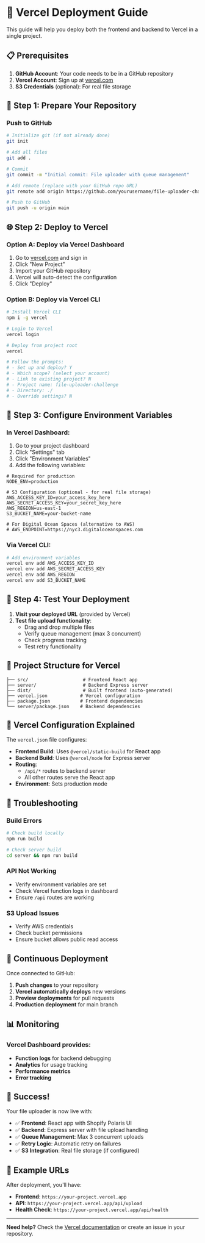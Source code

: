 # 🚀 Vercel Deployment Guide

This guide will help you deploy both the frontend and backend to Vercel in a single project.

## 📋 Prerequisites

1. **GitHub Account**: Your code needs to be in a GitHub repository
2. **Vercel Account**: Sign up at [vercel.com](https://vercel.com)
3. **S3 Credentials** (optional): For real file storage

## 🔧 Step 1: Prepare Your Repository

### Push to GitHub
```bash
# Initialize git (if not already done)
git init

# Add all files
git add .

# Commit
git commit -m "Initial commit: File uploader with queue management"

# Add remote (replace with your GitHub repo URL)
git remote add origin https://github.com/yourusername/file-uploader-challenge.git

# Push to GitHub
git push -u origin main
```

## 🌐 Step 2: Deploy to Vercel

### Option A: Deploy via Vercel Dashboard
1. Go to [vercel.com](https://vercel.com) and sign in
2. Click "New Project"
3. Import your GitHub repository
4. Vercel will auto-detect the configuration
5. Click "Deploy"

### Option B: Deploy via Vercel CLI
```bash
# Install Vercel CLI
npm i -g vercel

# Login to Vercel
vercel login

# Deploy from project root
vercel

# Follow the prompts:
# - Set up and deploy? Y
# - Which scope? (select your account)
# - Link to existing project? N
# - Project name: file-uploader-challenge
# - Directory: ./
# - Override settings? N
```

## 🔑 Step 3: Configure Environment Variables

### In Vercel Dashboard:
1. Go to your project dashboard
2. Click "Settings" tab
3. Click "Environment Variables"
4. Add the following variables:

```env
# Required for production
NODE_ENV=production

# S3 Configuration (optional - for real file storage)
AWS_ACCESS_KEY_ID=your_access_key_here
AWS_SECRET_ACCESS_KEY=your_secret_key_here
AWS_REGION=us-east-1
S3_BUCKET_NAME=your-bucket-name

# For Digital Ocean Spaces (alternative to AWS)
# AWS_ENDPOINT=https://nyc3.digitaloceanspaces.com
```

### Via Vercel CLI:
```bash
# Add environment variables
vercel env add AWS_ACCESS_KEY_ID
vercel env add AWS_SECRET_ACCESS_KEY
vercel env add AWS_REGION
vercel env add S3_BUCKET_NAME
```

## 🎯 Step 4: Test Your Deployment

1. **Visit your deployed URL** (provided by Vercel)
2. **Test file upload functionality**:
   - Drag and drop multiple files
   - Verify queue management (max 3 concurrent)
   - Check progress tracking
   - Test retry functionality

## 🔧 Project Structure for Vercel

```
├── src/                    # Frontend React app
├── server/                 # Backend Express server
├── dist/                   # Built frontend (auto-generated)
├── vercel.json            # Vercel configuration
├── package.json           # Frontend dependencies
└── server/package.json    # Backend dependencies
```

## 📝 Vercel Configuration Explained

The `vercel.json` file configures:

- **Frontend Build**: Uses `@vercel/static-build` for React app
- **Backend Build**: Uses `@vercel/node` for Express server
- **Routing**:
  - `/api/*` routes to backend server
  - All other routes serve the React app
- **Environment**: Sets production mode

## 🚨 Troubleshooting

### Build Errors
```bash
# Check build locally
npm run build

# Check server build
cd server && npm run build
```

### API Not Working
- Verify environment variables are set
- Check Vercel function logs in dashboard
- Ensure `/api` routes are working

### S3 Upload Issues
- Verify AWS credentials
- Check bucket permissions
- Ensure bucket allows public read access

## 🔄 Continuous Deployment

Once connected to GitHub:
1. **Push changes** to your repository
2. **Vercel automatically deploys** new versions
3. **Preview deployments** for pull requests
4. **Production deployment** for main branch

## 📊 Monitoring

### Vercel Dashboard provides:
- **Function logs** for backend debugging
- **Analytics** for usage tracking
- **Performance metrics**
- **Error tracking**

## 🎉 Success!

Your file uploader is now live with:
- ✅ **Frontend**: React app with Shopify Polaris UI
- ✅ **Backend**: Express server with file upload handling
- ✅ **Queue Management**: Max 3 concurrent uploads
- ✅ **Retry Logic**: Automatic retry on failures
- ✅ **S3 Integration**: Real file storage (if configured)

## 🔗 Example URLs

After deployment, you'll have:
- **Frontend**: `https://your-project.vercel.app`
- **API**: `https://your-project.vercel.app/api/upload`
- **Health Check**: `https://your-project.vercel.app/api/health`

---

**Need help?** Check the [Vercel documentation](https://vercel.com/docs) or create an issue in your repository.
